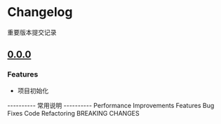 # Changelog

重要版本提交记录

## [0.0.0](2017-2-12)


### Features

* 项目初始化



---------- 常用说明 ----------
Performance Improvements
Features
Bug Fixes
Code Refactoring
BREAKING CHANGES
